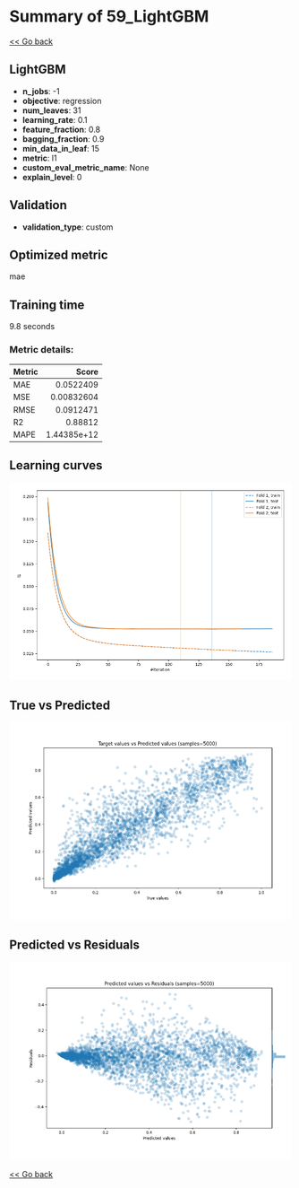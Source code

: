 # Summary of 59_LightGBM

[<< Go back](../README.md)


## LightGBM
- **n_jobs**: -1
- **objective**: regression
- **num_leaves**: 31
- **learning_rate**: 0.1
- **feature_fraction**: 0.8
- **bagging_fraction**: 0.9
- **min_data_in_leaf**: 15
- **metric**: l1
- **custom_eval_metric_name**: None
- **explain_level**: 0

## Validation
 - **validation_type**: custom

## Optimized metric
mae

## Training time

9.8 seconds

### Metric details:
| Metric   |       Score |
|:---------|------------:|
| MAE      | 0.0522409   |
| MSE      | 0.00832604  |
| RMSE     | 0.0912471   |
| R2       | 0.88812     |
| MAPE     | 1.44385e+12 |



## Learning curves
![Learning curves](learning_curves.png)
## True vs Predicted

![True vs Predicted](true_vs_predicted.png)


## Predicted vs Residuals

![Predicted vs Residuals](predicted_vs_residuals.png)



[<< Go back](../README.md)
